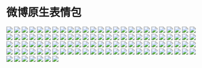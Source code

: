 # 微博原生表情包

![](https://cdn.jsdelivr.net/gh/2x-ercha/twikoo-magic@1.0/image/weibo/d_aoteman.png)
![](https://cdn.jsdelivr.net/gh/2x-ercha/twikoo-magic@1.0/image/weibo/d_baibai.png)
![](https://cdn.jsdelivr.net/gh/2x-ercha/twikoo-magic@1.0/image/weibo/d_baobao.png)
![](https://cdn.jsdelivr.net/gh/2x-ercha/twikoo-magic@1.0/image/weibo/d_beishang.png)
![](https://cdn.jsdelivr.net/gh/2x-ercha/twikoo-magic@1.0/image/weibo/d_bingbujiandan.png)
![](https://cdn.jsdelivr.net/gh/2x-ercha/twikoo-magic@1.0/image/weibo/d_bishi.png)
![](https://cdn.jsdelivr.net/gh/2x-ercha/twikoo-magic@1.0/image/weibo/d_bizui.png)
![](https://cdn.jsdelivr.net/gh/2x-ercha/twikoo-magic@1.0/image/weibo/d_chanzui.png)
![](https://cdn.jsdelivr.net/gh/2x-ercha/twikoo-magic@1.0/image/weibo/d_chigua.png)
![](https://cdn.jsdelivr.net/gh/2x-ercha/twikoo-magic@1.0/image/weibo/d_chijing.png)
![](https://cdn.jsdelivr.net/gh/2x-ercha/twikoo-magic@1.0/image/weibo/d_dahaqi.png)
![](https://cdn.jsdelivr.net/gh/2x-ercha/twikoo-magic@1.0/image/weibo/d_dalian.png)
![](https://cdn.jsdelivr.net/gh/2x-ercha/twikoo-magic@1.0/image/weibo/d_ding.png)
![](https://cdn.jsdelivr.net/gh/2x-ercha/twikoo-magic@1.0/image/weibo/d_doge.png)
![](https://cdn.jsdelivr.net/gh/2x-ercha/twikoo-magic@1.0/image/weibo/d_erha.png)
![](https://cdn.jsdelivr.net/gh/2x-ercha/twikoo-magic@1.0/image/weibo/d_feijie.png)
![](https://cdn.jsdelivr.net/gh/2x-ercha/twikoo-magic@1.0/image/weibo/d_feizao.png)
![](https://cdn.jsdelivr.net/gh/2x-ercha/twikoo-magic@1.0/image/weibo/d_ganmao.png)
![](https://cdn.jsdelivr.net/gh/2x-ercha/twikoo-magic@1.0/image/weibo/d_guile.png)
![](https://cdn.jsdelivr.net/gh/2x-ercha/twikoo-magic@1.0/image/weibo/d_guzhang.png)
![](https://cdn.jsdelivr.net/gh/2x-ercha/twikoo-magic@1.0/image/weibo/d_haha.png)
![](https://cdn.jsdelivr.net/gh/2x-ercha/twikoo-magic@1.0/image/weibo/d_haixiu.png)
![](https://cdn.jsdelivr.net/gh/2x-ercha/twikoo-magic@1.0/image/weibo/d_han.png)
![](https://cdn.jsdelivr.net/gh/2x-ercha/twikoo-magic@1.0/image/weibo/d_hehe.png)
![](https://cdn.jsdelivr.net/gh/2x-ercha/twikoo-magic@1.0/image/weibo/d_heiheihei.png)
![](https://cdn.jsdelivr.net/gh/2x-ercha/twikoo-magic@1.0/image/weibo/d_heixian.png)
![](https://cdn.jsdelivr.net/gh/2x-ercha/twikoo-magic@1.0/image/weibo/d_heng.png)
![](https://cdn.jsdelivr.net/gh/2x-ercha/twikoo-magic@1.0/image/weibo/d_huaixiao.png)
![](https://cdn.jsdelivr.net/gh/2x-ercha/twikoo-magic@1.0/image/weibo/d_huaxin.png)
![](https://cdn.jsdelivr.net/gh/2x-ercha/twikoo-magic@1.0/image/weibo/d_jiyan.png)
![](https://cdn.jsdelivr.net/gh/2x-ercha/twikoo-magic@1.0/image/weibo/d_keai.png)
![](https://cdn.jsdelivr.net/gh/2x-ercha/twikoo-magic@1.0/image/weibo/d_kelian.png)
![](https://cdn.jsdelivr.net/gh/2x-ercha/twikoo-magic@1.0/image/weibo/d_ku.png)
![](https://cdn.jsdelivr.net/gh/2x-ercha/twikoo-magic@1.0/image/weibo/d_kulou.png)
![](https://cdn.jsdelivr.net/gh/2x-ercha/twikoo-magic@1.0/image/weibo/d_kun.png)
![](https://cdn.jsdelivr.net/gh/2x-ercha/twikoo-magic@1.0/image/weibo/d_landelini.png)
![](https://cdn.jsdelivr.net/gh/2x-ercha/twikoo-magic@1.0/image/weibo/d_lang.png)
![](https://cdn.jsdelivr.net/gh/2x-ercha/twikoo-magic@1.0/image/weibo/d_lei.png)
![](https://cdn.jsdelivr.net/gh/2x-ercha/twikoo-magic@1.0/image/weibo/d_miao.png)
![](https://cdn.jsdelivr.net/gh/2x-ercha/twikoo-magic@1.0/image/weibo/d_nanhaier.png)
![](https://cdn.jsdelivr.net/gh/2x-ercha/twikoo-magic@1.0/image/weibo/d_nu.png)
![](https://cdn.jsdelivr.net/gh/2x-ercha/twikoo-magic@1.0/image/weibo/d_numa.png)
![](https://cdn.jsdelivr.net/gh/2x-ercha/twikoo-magic@1.0/image/weibo/d_nvhaier.png)
![](https://cdn.jsdelivr.net/gh/2x-ercha/twikoo-magic@1.0/image/weibo/d_qian.png)
![](https://cdn.jsdelivr.net/gh/2x-ercha/twikoo-magic@1.0/image/weibo/d_qinqin.png)
![](https://cdn.jsdelivr.net/gh/2x-ercha/twikoo-magic@1.0/image/weibo/d_shayan.png)
![](https://cdn.jsdelivr.net/gh/2x-ercha/twikoo-magic@1.0/image/weibo/d_shengbing.png)
![](https://cdn.jsdelivr.net/gh/2x-ercha/twikoo-magic@1.0/image/weibo/d_shenshou.png)
![](https://cdn.jsdelivr.net/gh/2x-ercha/twikoo-magic@1.0/image/weibo/d_shiwang.png)
![](https://cdn.jsdelivr.net/gh/2x-ercha/twikoo-magic@1.0/image/weibo/d_shuai.png)
![](https://cdn.jsdelivr.net/gh/2x-ercha/twikoo-magic@1.0/image/weibo/d_shuijiao.png)
![](https://cdn.jsdelivr.net/gh/2x-ercha/twikoo-magic@1.0/image/weibo/d_sikao.png)
![](https://cdn.jsdelivr.net/gh/2x-ercha/twikoo-magic@1.0/image/weibo/d_taikaixin.png)
![](https://cdn.jsdelivr.net/gh/2x-ercha/twikoo-magic@1.0/image/weibo/d_tanshou.png)
![](https://cdn.jsdelivr.net/gh/2x-ercha/twikoo-magic@1.0/image/weibo/d_tian.png)
![](https://cdn.jsdelivr.net/gh/2x-ercha/twikoo-magic@1.0/image/weibo/d_touxiao.png)
![](https://cdn.jsdelivr.net/gh/2x-ercha/twikoo-magic@1.0/image/weibo/d_tu.png)
![](https://cdn.jsdelivr.net/gh/2x-ercha/twikoo-magic@1.0/image/weibo/d_tuzi.png)
![](https://cdn.jsdelivr.net/gh/2x-ercha/twikoo-magic@1.0/image/weibo/d_wabishi.png)
![](https://cdn.jsdelivr.net/gh/2x-ercha/twikoo-magic@1.0/image/weibo/d_weiqu.png)
![](https://cdn.jsdelivr.net/gh/2x-ercha/twikoo-magic@1.0/image/weibo/d_wu.png)
![](https://cdn.jsdelivr.net/gh/2x-ercha/twikoo-magic@1.0/image/weibo/d_xiaoku.png)
![](https://cdn.jsdelivr.net/gh/2x-ercha/twikoo-magic@1.0/image/weibo/d_xingxingyan.png)
![](https://cdn.jsdelivr.net/gh/2x-ercha/twikoo-magic@1.0/image/weibo/d_xiongmao.png)
![](https://cdn.jsdelivr.net/gh/2x-ercha/twikoo-magic@1.0/image/weibo/d_xixi.png)
![](https://cdn.jsdelivr.net/gh/2x-ercha/twikoo-magic@1.0/image/weibo/d_xu.png)
![](https://cdn.jsdelivr.net/gh/2x-ercha/twikoo-magic@1.0/image/weibo/d_yinxian.png)
![](https://cdn.jsdelivr.net/gh/2x-ercha/twikoo-magic@1.0/image/weibo/d_yiwen.png)
![](https://cdn.jsdelivr.net/gh/2x-ercha/twikoo-magic@1.0/image/weibo/d_youhengheng.png)
![](https://cdn.jsdelivr.net/gh/2x-ercha/twikoo-magic@1.0/image/weibo/d_yun.png)
![](https://cdn.jsdelivr.net/gh/2x-ercha/twikoo-magic@1.0/image/weibo/d_yunbei.png)
![](https://cdn.jsdelivr.net/gh/2x-ercha/twikoo-magic@1.0/image/weibo/d_zhuakuang.png)
![](https://cdn.jsdelivr.net/gh/2x-ercha/twikoo-magic@1.0/image/weibo/d_zhutou.png)
![](https://cdn.jsdelivr.net/gh/2x-ercha/twikoo-magic@1.0/image/weibo/d_zuiyou.png)
![](https://cdn.jsdelivr.net/gh/2x-ercha/twikoo-magic@1.0/image/weibo/emoji_0x1f31f.png)
![](https://cdn.jsdelivr.net/gh/2x-ercha/twikoo-magic@1.0/image/weibo/emoji_0x1f349.png)
![](https://cdn.jsdelivr.net/gh/2x-ercha/twikoo-magic@1.0/image/weibo/emoji_0x1f357.png)
![](https://cdn.jsdelivr.net/gh/2x-ercha/twikoo-magic@1.0/image/weibo/emoji_0x1f384.png)
![](https://cdn.jsdelivr.net/gh/2x-ercha/twikoo-magic@1.0/image/weibo/emoji_0x1f44f.png)
![](https://cdn.jsdelivr.net/gh/2x-ercha/twikoo-magic@1.0/image/weibo/emoji_0x1f47b.png)
![](https://cdn.jsdelivr.net/gh/2x-ercha/twikoo-magic@1.0/image/weibo/emoji_0x1f47f.png)
![](https://cdn.jsdelivr.net/gh/2x-ercha/twikoo-magic@1.0/image/weibo/emoji_0x1f48a.png)
![](https://cdn.jsdelivr.net/gh/2x-ercha/twikoo-magic@1.0/image/weibo/emoji_0x1f4a3.png)
![](https://cdn.jsdelivr.net/gh/2x-ercha/twikoo-magic@1.0/image/weibo/emoji_0x1f4a9.png)
![](https://cdn.jsdelivr.net/gh/2x-ercha/twikoo-magic@1.0/image/weibo/emoji_0x1f631.png)
![](https://cdn.jsdelivr.net/gh/2x-ercha/twikoo-magic@1.0/image/weibo/emoji_0x1f643.png)
![](https://cdn.jsdelivr.net/gh/2x-ercha/twikoo-magic@1.0/image/weibo/emoji_0x1f645.png)
![](https://cdn.jsdelivr.net/gh/2x-ercha/twikoo-magic@1.0/image/weibo/emoji_0x1f648.png)
![](https://cdn.jsdelivr.net/gh/2x-ercha/twikoo-magic@1.0/image/weibo/emoji_0x1f649.png)
![](https://cdn.jsdelivr.net/gh/2x-ercha/twikoo-magic@1.0/image/weibo/emoji_0x1f64a.png)
![](https://cdn.jsdelivr.net/gh/2x-ercha/twikoo-magic@1.0/image/weibo/emoji_0x1f64b.png)
![](https://cdn.jsdelivr.net/gh/2x-ercha/twikoo-magic@1.0/image/weibo/emoji_0x1f64f.png)
![](https://cdn.jsdelivr.net/gh/2x-ercha/twikoo-magic@1.0/image/weibo/emoji_0x1f913.png)
![](https://cdn.jsdelivr.net/gh/2x-ercha/twikoo-magic@1.0/image/weibo/emoji_0x1f917.png)
![](https://cdn.jsdelivr.net/gh/2x-ercha/twikoo-magic@1.0/image/weibo/emoji_0x26a1.png)
![](https://cdn.jsdelivr.net/gh/2x-ercha/twikoo-magic@1.0/image/weibo/h_buyao.png)
![](https://cdn.jsdelivr.net/gh/2x-ercha/twikoo-magic@1.0/image/weibo/h_good.png)
![](https://cdn.jsdelivr.net/gh/2x-ercha/twikoo-magic@1.0/image/weibo/h_haha.png)
![](https://cdn.jsdelivr.net/gh/2x-ercha/twikoo-magic@1.0/image/weibo/h_jiayou.png)
![](https://cdn.jsdelivr.net/gh/2x-ercha/twikoo-magic@1.0/image/weibo/h_lai.png)
![](https://cdn.jsdelivr.net/gh/2x-ercha/twikoo-magic@1.0/image/weibo/h_ok.png)
![](https://cdn.jsdelivr.net/gh/2x-ercha/twikoo-magic@1.0/image/weibo/h_quantou.png)
![](https://cdn.jsdelivr.net/gh/2x-ercha/twikoo-magic@1.0/image/weibo/h_ruo.png)
![](https://cdn.jsdelivr.net/gh/2x-ercha/twikoo-magic@1.0/image/weibo/h_woshou.png)
![](https://cdn.jsdelivr.net/gh/2x-ercha/twikoo-magic@1.0/image/weibo/h_ye.png)
![](https://cdn.jsdelivr.net/gh/2x-ercha/twikoo-magic@1.0/image/weibo/h_zan.png)
![](https://cdn.jsdelivr.net/gh/2x-ercha/twikoo-magic@1.0/image/weibo/h_zuoyi.png)
